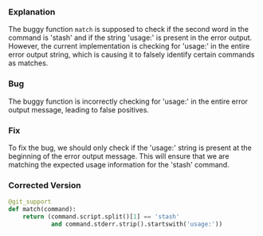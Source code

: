 ### Explanation
The buggy function `match` is supposed to check if the second word in the command is 'stash' and if the string 'usage:' is present in the error output. However, the current implementation is checking for 'usage:' in the entire error output string, which is causing it to falsely identify certain commands as matches.

### Bug
The buggy function is incorrectly checking for 'usage:' in the entire error output message, leading to false positives.

### Fix
To fix the bug, we should only check if the 'usage:' string is present at the beginning of the error output message. This will ensure that we are matching the expected usage information for the 'stash' command.

### Corrected Version
```python
@git_support
def match(command):
    return (command.script.split()[1] == 'stash'
            and command.stderr.strip().startswith('usage:'))
```